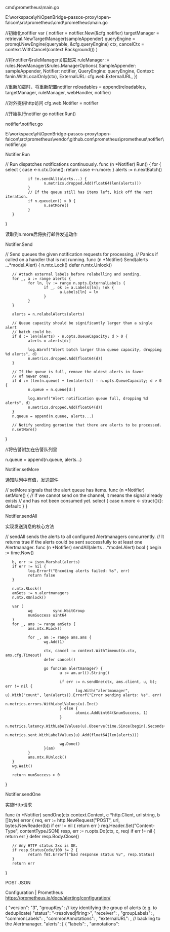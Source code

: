 



cmd\prometheus\main.go


E:\workspace\yh\OpenBridge-passos-proxy\open-falcon\src\prometheus\cmd\prometheus\main.go

//初始化nofifier
var (
       notifier       = notifier.New(&cfg.notifier)
       targetManager  = retrieval.NewTargetManager(sampleAppender)
       queryEngine    = promql.NewEngine(queryable, &cfg.queryEngine)
       ctx, cancelCtx = context.WithCancel(context.Background())
)

//将notifier与ruleManager关联起来
ruleManager := rules.NewManager(&rules.ManagerOptions{
       SampleAppender: sampleAppender,
       Notifier:       notifier,
       QueryEngine:    queryEngine,
       Context:        fanin.WithLocalOnly(ctx),
       ExternalURL:    cfg.web.ExternalURL,
})

//重新加载时，将重新配置notifier
reloadables = append(reloadables, targetManager, ruleManager, webHandler, notifier)

//对外提供http访问
cfg.web.Notifier = notifier

//开始执行notifier
go notifier.Run()




notifier\notifier.go

E:\workspace\yh\OpenBridge-passos-proxy\open-falcon\src\prometheus\vendor\github.com\prometheus\prometheus\notifier\notifier.go


Notifier.Run

// Run dispatches notifications continuously.
func (n *Notifier) Run() {
       for {
              select {
              case <-n.ctx.Done():
                     return
              case <-n.more:
              }
              alerts := n.nextBatch()

              if !n.sendAll(alerts...) {
                     n.metrics.dropped.Add(float64(len(alerts)))
              }
              // If the queue still has items left, kick off the next iteration.
              if n.queueLen() > 0 {
                     n.setMore()
              }
       }
}

读取到n.more后将执行邮件发送动作


Notifier.Send


// Send queues the given notification requests for processing.
// Panics if called on a handler that is not running.
func (n *Notifier) Send(alerts ...*model.Alert) {
       n.mtx.Lock()
       defer n.mtx.Unlock()

       // Attach external labels before relabelling and sending.
       for _, a := range alerts {
              for ln, lv := range n.opts.ExternalLabels {
                     if _, ok := a.Labels[ln]; !ok {
                            a.Labels[ln] = lv
                     }
              }
       }

       alerts = n.relabelAlerts(alerts)

       // Queue capacity should be significantly larger than a single alert
       // batch could be.
       if d := len(alerts) - n.opts.QueueCapacity; d > 0 {
              alerts = alerts[d:]

              log.Warnf("Alert batch larger than queue capacity, dropping %d alerts", d)
              n.metrics.dropped.Add(float64(d))
       }

       // If the queue is full, remove the oldest alerts in favor
       // of newer ones.
       if d := (len(n.queue) + len(alerts)) - n.opts.QueueCapacity; d > 0 {
              n.queue = n.queue[d:]

              log.Warnf("Alert notification queue full, dropping %d alerts", d)
              n.metrics.dropped.Add(float64(d))
       }
       n.queue = append(n.queue, alerts...)

       // Notify sending goroutine that there are alerts to be processed.
       n.setMore()
}

//将告警附加在告警队列里

n.queue = append(n.queue, alerts...)





Notifier.setMore

通知队列中有值，发送邮件

// setMore signals that the alert queue has items.
func (n *Notifier) setMore() {
       // If we cannot send on the channel, it means the signal already exists
       // and has not been consumed yet.
       select {
       case n.more <- struct{}{}:
       default:
       }
}





Notifier.sendAll


实现发送消息的核心方法

// sendAll sends the alerts to all configured Alertmanagers concurrently.
// It returns true if the alerts could be sent successfully to at least one Alertmanager.
func (n *Notifier) sendAll(alerts ...*model.Alert) bool {
       begin := time.Now()

       b, err := json.Marshal(alerts)
       if err != nil {
              log.Errorf("Encoding alerts failed: %s", err)
              return false
       }

       n.mtx.RLock()
       amSets := n.alertmanagers
       n.mtx.RUnlock()

       var (
              wg         sync.WaitGroup
              numSuccess uint64
       )
       for _, ams := range amSets {
              ams.mtx.RLock()

              for _, am := range ams.ams {
                     wg.Add(1)

                     ctx, cancel := context.WithTimeout(n.ctx, ams.cfg.Timeout)
                     defer cancel()

                     go func(am alertmanager) {
                            u := am.url().String()

                            if err := n.sendOne(ctx, ams.client, u, b); err != nil {
                                   log.With("alertmanager", u).With("count", len(alerts)).Errorf("Error sending alerts: %s", err)
                                   n.metrics.errors.WithLabelValues(u).Inc()
                            } else {
                                   atomic.AddUint64(&numSuccess, 1)
                            }
                            n.metrics.latency.WithLabelValues(u).Observe(time.Since(begin).Seconds())
                            n.metrics.sent.WithLabelValues(u).Add(float64(len(alerts)))

                            wg.Done()
                     }(am)
              }
              ams.mtx.RUnlock()
       }
       wg.Wait()

       return numSuccess > 0
}




Notifier.sendOne

实施Http请求


func (n *Notifier) sendOne(ctx context.Context, c *http.Client, url string, b []byte) error {
       req, err := http.NewRequest("POST", url, bytes.NewReader(b))
       if err != nil {
              return err
       }
       req.Header.Set("Content-Type", contentTypeJSON)
       resp, err := n.opts.Do(ctx, c, req)
       if err != nil {
              return err
       }
       defer resp.Body.Close()

       // Any HTTP status 2xx is OK.
       if resp.StatusCode/100 != 2 {
              return fmt.Errorf("bad response status %v", resp.Status)
       }
       return err
}



POST JSON

Configuration | Prometheus https://prometheus.io/docs/alerting/configuration/


{
  "version": "3",
  "groupKey": <number>     // key identifying the group of alerts (e.g. to deduplicate)
  "status": "<resolved|firing>",
  "receiver": <string>,
  "groupLabels": <object>,
  "commonLabels": <object>,
  "commonAnnotations": <object>,
  "externalURL": <string>,  // backling to the Alertmanager.
  "alerts": [
    {
      "labels": <object>,
      "annotations": <object>,
      "startsAt": "<rfc3339>",
      "endsAt": "<rfc3339>"
    },
    ...
  ]
}




rules\manager.go


E:\workspace\yh\OpenBridge-passos-proxy\open-falcon\src\prometheus\vendor\github.com\prometheus\prometheus\rules\manager.go




Group.Eval

// Eval runs a single evaluation cycle in which all rules are evaluated in parallel.
// In the future a single group will be evaluated sequentially to properly handle
// rule dependency.
func (g *Group) Eval() {
       var (
              now = model.Now()
              wg  sync.WaitGroup
       )

       for _, rule := range g.rules {
              rtyp := string(typeForRule(rule))

              wg.Add(1)
              // BUG(julius): Look at fixing thundering herd.
              go func(rule Rule) {
                     defer wg.Done()

                     defer func(t time.Time) {
                            evalDuration.WithLabelValues(rtyp).Observe(time.Since(t).Seconds())
                     }(time.Now())

                     evalTotal.WithLabelValues(rtyp).Inc()

                     vector, err := rule.Eval(g.opts.Context, now, g.opts.QueryEngine, g.opts.ExternalURL.Path)
                     if err != nil {
                            // Canceled queries are intentional termination of queries. This normally
                            // happens on shutdown and thus we skip logging of any errors here.
                            if _, ok := err.(promql.ErrQueryCanceled); !ok {
                                   log.Warnf("Error while evaluating rule %q: %s", rule, err)
                            }
                            evalFailures.WithLabelValues(rtyp).Inc()
                            return
                     }

                     if ar, ok := rule.(*AlertingRule); ok {
                            g.sendAlerts(ar, now)
                     }
                     var (
                            numOutOfOrder = 0
                            numDuplicates = 0
                     )
                     for _, s := range vector {
                            if err := g.opts.SampleAppender.Append(s); err != nil {
                                   switch err {
                                   case local.ErrOutOfOrderSample:
                                          numOutOfOrder++
                                          log.With("sample", s).With("error", err).Debug("Rule evaluation result discarded")
                                   case local.ErrDuplicateSampleForTimestamp:
                                          numDuplicates++
                                          log.With("sample", s).With("error", err).Debug("Rule evaluation result discarded")
                                   default:
                                          log.With("sample", s).With("error", err).Warn("Rule evaluation result discarded")
                                   }
                            }
                     }
                     if numOutOfOrder > 0 {
                            log.With("numDropped", numOutOfOrder).Warn("Error on ingesting out-of-order result from rule evaluation")
                     }
                     if numDuplicates > 0 {
                            log.With("numDropped", numDuplicates).Warn("Error on ingesting results from rule evaluation with different value but same timestamp")
                     }
              }(rule)
       }
       wg.Wait()
}






//根据rule type来判断发送告警的频率
defer func(t time.Time) {
       evalDuration.WithLabelValues(rtyp).Observe(time.Since(t).Seconds())
}(time.Now())



调用

g.sendAlerts(ar, now)


//调用AlertRule.Eval
vector, err := rule.Eval(g.opts.Context, now, g.opts.QueryEngine, g.opts.ExternalURL.Path)



2@Group.sendAlerts


// sendAlerts sends alert notifications for the given rule.
func (g *Group) sendAlerts(rule *AlertingRule, timestamp model.Time) error {
       var alerts model.Alerts

       for _, alert := range rule.currentAlerts() {
              // Only send actually firing alerts .
              if alert.State == StatePending {
                     continue
              }

              a := &model.Alert{
                     StartsAt:     alert.ActiveAt.Add(rule.holdDuration).Time(),
                     Labels:       alert.Labels,
                     Annotations:  alert.Annotations,
                     GeneratorURL: g.opts.ExternalURL.String() + strutil.GraphLinkForExpression(rule.vector.String()),
              }
              if alert.ResolvedAt != 0 {
                     a.EndsAt = alert.ResolvedAt.Time()
              }

              alerts = append(alerts, a)
       }

       if len(alerts) > 0 {
              g.opts.Notifier.Send(alerts...)
       }

       return nil
}




调用

rule.currentAlerts() 



Group.run


func (g *Group) run() {
       defer close(g.terminated)

       // Wait an initial amount to have consistently slotted intervals.
       select {
       case <-time.After(g.offset()):
       case <-g.done:
              return
       }

       iter := func() {
              iterationsScheduled.Inc()
              if g.opts.SampleAppender.NeedsThrottling() {
                     iterationsSkipped.Inc()
                     return
              }
              start := time.Now()
              g.Eval()

              iterationDuration.Observe(time.Since(start).Seconds())
       }
       lastTriggered := time.Now()
       iter()

       tick := time.NewTicker(g.interval)
       defer tick.Stop()

       for {
              select {
              case <-g.done:
                     return
              default:
                     select {
                     case <-g.done:
                            return
                     case <-tick.C:
                            missed := (time.Since(lastTriggered).Nanoseconds() / g.interval.Nanoseconds()) - 1
                            if missed > 0 {
                                   iterationsMissed.Add(float64(missed))
                                   iterationsScheduled.Add(float64(missed))
                            }
                            lastTriggered = time.Now()
                            iter()
                     }
              }
       }
}


调用

g.Eval()

g.Eval()




Manager.ApplyConfig

rules\manager.go


E:\workspace\yh\OpenBridge-passos-proxy\open-falcon\src\prometheus\vendor\github.com\prometheus\prometheus\rules\manager.go


// ApplyConfig updates the rule manager's state as the config requires. If
// loading the new rules failed the old rule set is restored.
func (m *Manager) ApplyConfig(conf *config.Config) error {
       m.mtx.Lock()
       defer m.mtx.Unlock()

       // Get all rule files and load the groups they define.
       var files []string
       for _, pat := range conf.RuleFiles {
              fs, err := filepath.Glob(pat)
              if err != nil {
                     // The only error can be a bad pattern.
                     return fmt.Errorf("error retrieving rule files for %s: %s", pat, err)
              }
              files = append(files, fs...)
       }

       // To be replaced with a configurable per-group interval.
       groups, err := m.loadGroups(time.Duration(conf.GlobalConfig.EvaluationInterval), files...)
       if err != nil {
              return fmt.Errorf("error loading rules, previous rule set restored: %s", err)
       }

       var wg sync.WaitGroup

       for _, newg := range groups {
              wg.Add(1)

              // If there is an old group with the same identifier, stop it and wait for
              // it to finish the current iteration. Then copy its into the new group.
              oldg, ok := m.groups[newg.name]
              delete(m.groups, newg.name)

              go func(newg *Group) {
                     if ok {
                            oldg.stop()
                            newg.copyState(oldg)
                     }
                     go func() {
                            // Wait with starting evaluation until the rule manager
                            // is told to run. This is necessary to avoid running
                            // queries against a bootstrapping storage.
                            <-m.block
                            newg.run()
                     }()
                     wg.Done()
              }(newg)
       }

       // Stop remaining old groups.
       for _, oldg := range m.groups {
              oldg.stop()
       }

       wg.Wait()
       m.groups = groups

       return nil
}




调用

newg.run()



groups, err := m.loadGroups(time.Duration(conf.GlobalConfig.EvaluationInterval), files...)



evaluation_interval

// To be replaced with a configurable per-group interval.
groups, err := m.loadGroups(time.Duration(conf.GlobalConfig.EvaluationInterval), files...)

https://prometheus.io/docs/introduction/getting_started/

global:
  scrape_interval:     15s # By default, scrape targets every 15 seconds.
  evaluation_interval: 15s # Evaluate rules every 15 seconds.



Manager.loadGroups


// loadGroups reads groups from a list of files.
// As there's currently no group syntax a single group named "default" containing
// all rules will be returned.
func (m *Manager) loadGroups(interval time.Duration, filenames ...string) (map[string]*Group, error) {
       rules := []Rule{}
       for _, fn := range filenames {
              content, err := ioutil.ReadFile(fn)
              if err != nil {
                     return nil, err
              }
              stmts, err := promql.ParseStmts(string(content))
              if err != nil {
                     return nil, fmt.Errorf("error parsing %s: %s", fn, err)
              }

              for _, stmt := range stmts {
                     var rule Rule

                     switch r := stmt.(type) {
                     case *promql.AlertStmt:
                            rule = NewAlertingRule(r.Name, r.Expr, r.Duration, r.Labels, r.Annotations)

                     case *promql.RecordStmt:
                            rule = NewRecordingRule(r.Name, r.Expr, r.Labels)

                     default:
                            panic("retrieval.Manager.LoadRuleFiles: unknown statement type")
                     }
                     rules = append(rules, rule)
              }
       }

       // Currently there is no group syntax implemented. Thus all rules
       // are read into a single default group.
       g := NewGroup("default", interval, rules, m.opts)
       groups := map[string]*Group{g.name: g}
       return groups, nil
}


调用




//调用alerting.go.NewAlertingRule
rule = NewAlertingRule(r.Name, r.Expr, r.Duration, r.Labels, r.Annotations)




Manager.AlertingRules


// AlertingRules returns the list of the manager's alerting rules.
func (m *Manager) AlertingRules() []*AlertingRule {
       m.mtx.RLock()
       defer m.mtx.RUnlock()

       alerts := []*AlertingRule{}
       for _, rule := range m.Rules() {
              if alertingRule, ok := rule.(*AlertingRule); ok {
                     alerts = append(alerts, alertingRule)
              }
       }
       return alerts
}




manager.go.NewGroup




// NewGroup makes a new Group with the given name, options, and rules.
func NewGroup(name string, interval time.Duration, rules []Rule, opts *ManagerOptions) *Group {
       return &Group{
              name:       name,
              interval:   interval,
              rules:      rules,
              opts:       opts,
              done:       make(chan struct{}),
              terminated: make(chan struct{}),
       }
}





rules\alerting.go

E:\workspace\yh\OpenBridge-passos-proxy\open-falcon\src\prometheus\vendor\github.com\prometheus\prometheus\rules\alerting.go


Alert.struct


// Alert is the user-level representation of a single instance of an alerting rule.
type Alert struct {
       State       AlertState
       Labels      model.LabelSet
       Annotations model.LabelSet
       // The value at the last evaluation of the alerting expression.
       Value model.SampleValue
       // The interval during which the condition of this alert held true.
       // ResolvedAt will be 0 to indicate a still active alert.
       ActiveAt, ResolvedAt model.Time
}



AlertingRule.struct

// An AlertingRule generates alerts from its vector expression.
type AlertingRule struct {
       // The name of the alert.
       name string
       // The vector expression from which to generate alerts.
       vector promql.Expr
       // The duration for which a labelset needs to persist in the expression
       // output vector before an alert transitions from Pending to Firing state.
       holdDuration time.Duration
       // Extra labels to attach to the resulting alert sample vectors.
       labels model.LabelSet
       // Non-identifying key/value pairs.
       annotations model.LabelSet

       // Protects the below.
       mtx sync.Mutex
       // A map of alerts which are currently active (Pending or Firing), keyed by
       // the fingerprint of the labelset they correspond to.
       active map[model.Fingerprint]*Alert
}




State

枚举

const (
       // StateInactive is the state of an alert that is neither firing nor pending.
       StateInactive AlertState = iota
       // StatePending is the state of an alert that has been active for less than
       // the configured threshold duration.
       StatePending
       // StateFiring is the state of an alert that has been active for longer than
       // the configured threshold duration.
       StateFiring
)




2@AlertingRule.Eval


// Eval evaluates the rule expression and then creates pending alerts and fires
// or removes previously pending alerts accordingly. 
func (r *AlertingRule) Eval(ctx context.Context, ts model.Time, engine *promql.Engine, externalURLPath string) (model.Vector, error) {
       query, err := engine.NewInstantQuery(r.vector.String(), ts)
       if err != nil {
              return nil, err
       }
       res, err := query.Exec(ctx).Vector()
       if err != nil {
              return nil, err
       }

       r.mtx.Lock()
       defer r.mtx.Unlock()

       // Create pending alerts for any new vector elements in the alert expression
       // or update the expression value for existing elements.
       resultFPs := map[model.Fingerprint]struct{}{}

       for _, smpl := range res {
              // Provide the alert information to the template.
              l := make(map[string]string, len(smpl.Metric))
              for k, v := range smpl.Metric {
                     l[string(k)] = string(v)
              }

              tmplData := struct {
                     Labels map[string]string
                     Value  float64
              }{
                     Labels: l,
                     Value:  float64(smpl.Value),
              }
              // Inject some convenience variables that are easier to remember for users
              // who are not used to Go's templating system.
              defs := "{{$labels := .Labels}}{{$value := .Value}}"

              expand := func(text model.LabelValue) model.LabelValue {
                     tmpl := template.NewTemplateExpander(
                            ctx,
                            defs+string(text),
                            "__alert_"+r.Name(),
                            tmplData,
                            ts,
                            engine,
                            externalURLPath,
                     )
                     result, err := tmpl.Expand()
                     if err != nil {
                            result = fmt.Sprintf("<error expanding template: %s>", err)
                            log.Warnf("Error expanding alert template %v with data '%v': %s", r.Name(), tmplData, err)
                     }
                     return model.LabelValue(result)
              }

              delete(smpl.Metric, model.MetricNameLabel)
              labels := make(model.LabelSet, len(smpl.Metric)+len(r.labels)+1)
              for ln, lv := range smpl.Metric {
                     labels[ln] = lv
              }
              for ln, lv := range r.labels {
                     labels[ln] = expand(lv)
              }
              labels[model.AlertNameLabel] = model.LabelValue(r.Name())

              annotations := make(model.LabelSet, len(r.annotations))
              for an, av := range r.annotations {
                     annotations[an] = expand(av)
              }
              fp := smpl.Metric.Fingerprint()
              resultFPs[fp] = struct{}{}

              // Check whether we already have alerting state for the identifying label set.
              // Update the last value and annotations if so, create a new alert entry otherwise.
              if alert, ok := r.active[fp]; ok && alert.State != StateInactive {
                     alert.Value = smpl.Value
                     alert.Annotations = annotations
                     continue
              }

              r.active[fp] = &Alert{
                     Labels:      labels,
                     Annotations: annotations,
                     ActiveAt:    ts,
                     State:       StatePending,
                     Value:       smpl.Value,
              }
       }

       var vec model.Vector
       // Check if any pending alerts should be removed or fire now. Write out alert timeseries.
       for fp, a := range r.active {
              if _, ok := resultFPs[fp]; !ok {
                     if a.State != StateInactive {
                            vec = append(vec, r.sample(a, ts, false))
                     }
                     // If the alert was previously firing , keep it around for a given
                     // retention time  so it is reported as resolved to the AlertManager.
                     if a.State == StatePending || (a.ResolvedAt != 0 && ts.Sub(a.ResolvedAt) > resolvedRetention) {
                            delete(r.active, fp)
                     }
                     if a.State != StateInactive {
                            a.State = StateInactive
                            a.ResolvedAt = ts
                     }
                     continue
              }

              if a.State == StatePending && ts.Sub(a.ActiveAt) >= r.holdDuration {
                     vec = append(vec, r.sample(a, ts, false))
                     a.State = StateFiring
              }

              vec = append(vec, r.sample(a, ts, true))
       }

       return vec, nil
}



StateFiring

//已经是StatePending的，时间上又超过设定的holdDuration，则改变状态

if a.State == StatePending && ts.Sub(a.ActiveAt) >= r.holdDuration {
       vec = append(vec, r.sample(a, ts, false))
       a.State = StateFiring
}




active



//默认生成StatePending的告警

r.active[fp] = &Alert{
       Labels:      labels,
       Annotations: annotations,
       ActiveAt:    ts,
       State:       StatePending,
       Value:       smpl.Value,
}




AlertingRule.ActiveAlerts


// ActiveAlerts returns a slice of active alerts.
func (r *AlertingRule) ActiveAlerts() []*Alert {
       var res []*Alert
       for _, a := range r.currentAlerts() {
              if a.ResolvedAt == 0 {
                     res = append(res, a)
              }
       }
       return res
}

//只要没有标明ResolveAt就生成ActiveAlerts
if a.ResolvedAt == 0 



AlertingRule.currentAlerts




// currentAlerts returns all instances of alerts for this rule. This may include
// inactive alerts that were previously firing.
func (r *AlertingRule) currentAlerts() []*Alert {
       r.mtx.Lock()
       defer r.mtx.Unlock()

       alerts := make([]*Alert, 0, len(r.active))

       for _, a := range r.active {
              anew := *a
              anew.Labels = anew.Labels.Clone()
              anew.Annotations = anew.Annotations.Clone()
              alerts = append(alerts, &anew)
       }
       return alerts
}




AlertingRule.sample


func (r *AlertingRule) sample(alert *Alert, ts model.Time, set bool) *model.Sample {
       metric := model.Metric(r.labels.Clone())

       for ln, lv := range alert.Labels {
              metric[ln] = lv
       }

       metric[model.MetricNameLabel] = alertMetricName
       metric[model.AlertNameLabel] = model.LabelValue(r.name)
       metric[alertStateLabel] = model.LabelValue(alert.State.String())

       s := &model.Sample{
              Metric:    metric,
              Timestamp: ts,
              Value:     0,
       }
       if set {
              s.Value = 1
       }
       return s
}



alertStateLabel




alerting.go.NewAlertingRule



// NewAlertingRule constructs a new AlertingRule.
func NewAlertingRule(name string, vec promql.Expr, hold time.Duration, lbls, anns model.LabelSet) *AlertingRule {
       return &AlertingRule{
              name:         name,
              vector:       vec,
              holdDuration: hold,
              labels:       lbls,
              annotations:  anns,
              active:       map[model.Fingerprint]*Alert{},
       }
}





common\model\alert.go

E:\workspace\yh\OpenBridge-passos-proxy\open-falcon\src\prometheus\vendor\github.com\prometheus\common\model\alert.go


Alert.struct



// Alert is a generic representation of an alert in the Prometheus eco-system.
type Alert struct {
       // Label value pairs for purpose of aggregation, matching, and disposition
       // dispatching. This must minimally include an "alertname" label.
       Labels LabelSet `json:"labels"`

       // Extra key/value information which does not define alert identity.
       Annotations LabelSet `json:"annotations"`

       // The known time range for this alert. Both ends are optional.
       StartsAt     time.Time `json:"startsAt,omitempty"`
       EndsAt       time.Time `json:"endsAt,omitempty"`
       GeneratorURL string    `json:"generatorURL"`
}



AlertStatus


const (
       AlertFiring   AlertStatus = "firing"
       AlertResolved AlertStatus = "resolved"
)




client_golang\prometheus\summary.go


E:\workspace\yh\OpenBridge-passos-proxy\open-falcon\src\prometheus\vendor\github.com\prometheus\client_golang\prometheus\summary.go


SummaryVec.WithLabelValues


// WithLabelValues works as GetMetricWithLabelValues, but panics where
// GetMetricWithLabelValues would have returned an error. By not returning an
// error, WithLabelValues allows shortcuts like
//     myVec.WithLabelValues("404", "GET").Observe(42.21)
func (m *SummaryVec) WithLabelValues(lvs ...string) Summary {
       return m.MetricVec.WithLabelValues(lvs...).(Summary)
}



web\web.go


E:\workspace\yh\OpenBridge-passos-proxy\open-falcon\src\prometheus\vendor\github.com\prometheus\prometheus\web\web.go


router.Get("/alerts", instrf("alerts", h.alerts))





Handler.alerts


func (h *Handler) alerts(w http.ResponseWriter, r *http.Request) {
       alerts := h.ruleManager.AlertingRules()
       alertsSorter := byAlertStateAndNameSorter{alerts: alerts}
       sort.Sort(alertsSorter)

       alertStatus := AlertStatus{
              AlertingRules: alertsSorter.alerts,
              AlertStateToRowClass: map[rules.AlertState]string{
                     rules.StateInactive: "success",
                     rules.StatePending:  "warning",
                     rules.StateFiring:   "danger",
              },
       }
       h.executeTemplate(w, "alerts.html", alertStatus)
}

调用

alerts := h.ruleManager.AlertingRules()




Issue

Throttle resends of alerts • Issue #2585 • prometheus/prometheus 
https://github.com/prometheus/prometheus/issues/2585



